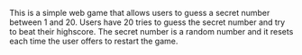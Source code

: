 This is a simple web game that allows users to guess a secret number between 1 and 20.
Users have 20 tries to guess the secret number and try to beat their highscore.
The secret number is a random number and it resets each time the user offers to restart the game.

